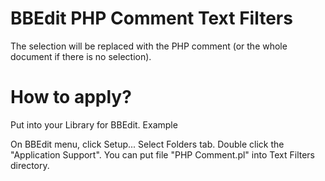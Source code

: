 # BBEdit PHP Comment Text Filters

The selection will be replaced with the PHP comment (or the whole document if there is no selection). 

# How to apply?

Put into your Library for BBEdit. Example

On BBEdit menu, click Setup...
Select Folders tab.
Double click the "Application Support". You can put file "PHP Comment.pl" into Text Filters directory.
